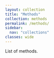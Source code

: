 ```yaml
---
layout: collection
title: "Methods"
collection: methods
permalink: /methods/
sidebar:
  nav: "collections"
classes: wide
---
```


List of methods.